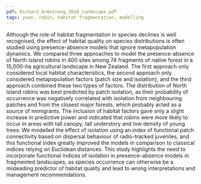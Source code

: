 ```yaml
---
pdf: Richard_Armstrong_2010_landscape.pdf
tags: yvan, robin, habitat fragmentation, modelling
---
```

Although the role of habitat fragmentation in species declines is well recognised, the effect of habitat quality on species distributions is often studied using presence-absence models that ignore metapopulation dynamics. We compared three approaches to model the presence-absence of North Island robins in 400 sites among 74 fragments of native forest in a 15,000-ha agricultural landscape in New Zealand. The first approach only considered local habitat characteristics, the second approach only considered metapopulation factors (patch size and isolation), and the third approach combined these two types of factors. The distribution of North Island robins was best predicted by patch isolation, as their probability of occurrence was negatively correlated with isolation from neighbouring patches and from the closest major forests, which probably acted as a source of immigrants. The inclusion of habitat factors gave only a slight increase in predictive power and indicated that robins were more likely to occur in areas with tall canopy, tall understory and low density of young trees. We modelled the effect of isolation using an index of functional patch connectivity based on dispersal behaviour of radio-tracked juveniles, and this functional index greatly improved the models in comparison to classical indices relying on Euclidean distances. This study highlights the need to incorporate functional indices of isolation in presence-absence models in fragmented landscapes, as species occurrence can otherwise be a misleading predictor of habitat quality and lead to wrong interpretations and management recommendations.
